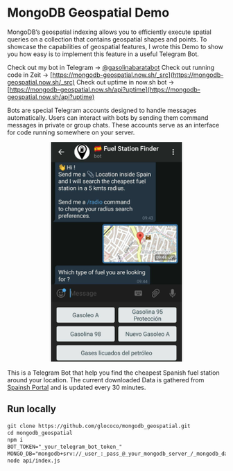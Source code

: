 # MongoDB Geospatial Demo

MongoDB’s geospatial indexing allows you to efficiently execute spatial queries on a collection that contains geospatial shapes and points.
To showcase the capabilities of geospatial features, I wrote this Demo to show you how easy is to implement this feature in a useful Telegram Bot.

Check out my bot in Telegram -> [@gasolinabaratabot](https://t.me/gasolinabaratabot)
Check out running code in Zeit -> [https://mongodb-geospatial.now.sh/_src](https://mongodb-geospatial.now.sh/_src)
Check out uptime in now.sh bot -> [https://mongodb-geospatial.now.sh/api?uptime](https://mongodb-geospatial.now.sh/api?uptime)

Bots are special Telegram accounts designed to handle messages automatically. Users can interact with bots by sending them command messages in private or group chats.
These accounts serve as an interface for code running somewhere on your server.

<p align="center">
  <img width="60%" src="/screenshot.jpg">
</p>

This is a Telegram Bot that help you find the cheapest Spanish fuel station around your location.
The current downloaded Data is gathered from [Spainsh Portal](https://geoportalgasolineras.es) and is updated every 30 minutes.


## Run locally

```
git clone https://github.com/glococo/mongodb_geospatial.git
cd mongodb_geospatial
npm i
BOT_TOKEN="_your_telegram_bot_token_" MONGO_DB="mongodb+srv://_user_:_pass_@_your_mongodb_server_/_mongodb_database_" node api/index.js
```
